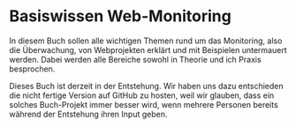 # Basiswissen Web-Monitoring

In diesem Buch sollen alle wichtigen Themen rund um das Monitoring, also die Überwachung, von Webprojekten erklärt und mit Beispielen untermauert werden. Dabei werden alle Bereiche sowohl in Theorie und ich Praxis besprochen.

Dieses Buch ist derzeit in der Entstehung. Wir haben uns dazu entschieden die nicht fertige Version auf GitHub zu hosten, weil wir glauben, dass ein solches Buch-Projekt immer besser wird, wenn mehrere Personen bereits während der Entstehung ihren Input geben. 
